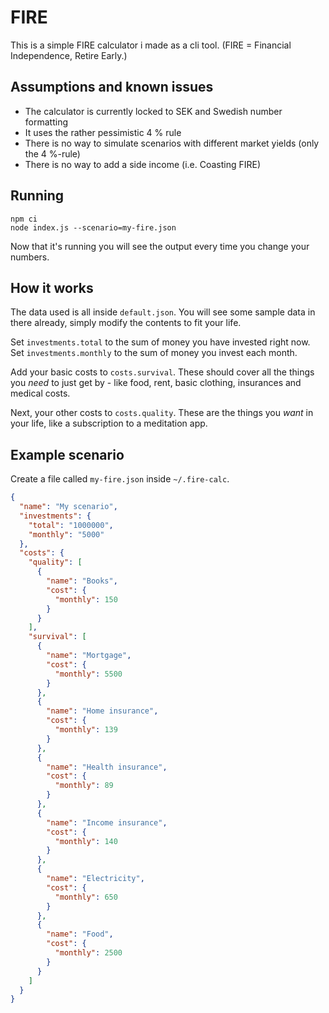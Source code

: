 # FIRE

This is a simple FIRE calculator i made as a cli tool. (FIRE = Financial Independence, Retire Early.)

## Assumptions and known issues

- The calculator is currently locked to SEK and Swedish number formatting
- It uses the rather pessimistic 4 % rule
- There is no way to simulate scenarios with different market yields (only the 4 %-rule)
- There is no way to add a side income (i.e. Coasting FIRE)

## Running

```shell
npm ci
node index.js --scenario=my-fire.json
```

Now that it's running you will see the output every time you change your numbers.

## How it works

The data used is all inside `default.json`. You will see some sample data in there already, simply modify the contents to fit your life.

Set `investments.total` to the sum of money you have invested right now.
Set `investments.monthly` to the sum of money you invest each month.

Add your basic costs to `costs.survival`. These should cover all the things you *need* to just get by - like food, rent, basic clothing, insurances and medical costs.

Next, your other costs to `costs.quality`. These are the things you *want* in your life, like a subscription to a meditation app.

## Example scenario

Create a file called `my-fire.json` inside `~/.fire-calc`.

```json
{
  "name": "My scenario",
  "investments": {
    "total": "1000000",
    "monthly": "5000"
  },
  "costs": {
    "quality": [
      {
        "name": "Books",
        "cost": {
          "monthly": 150
        }
      }
    ],
    "survival": [
      {
        "name": "Mortgage",
        "cost": {
          "monthly": 5500
        }
      },
      {
        "name": "Home insurance",
        "cost": {
          "monthly": 139
        }
      },
      {
        "name": "Health insurance",
        "cost": {
          "monthly": 89
        }
      },
      {
        "name": "Income insurance",
        "cost": {
          "monthly": 140
        }
      },
      {
        "name": "Electricity",
        "cost": {
          "monthly": 650
        }
      },
      {
        "name": "Food",
        "cost": {
          "monthly": 2500
        }
      }
    ]
  }
}
```
